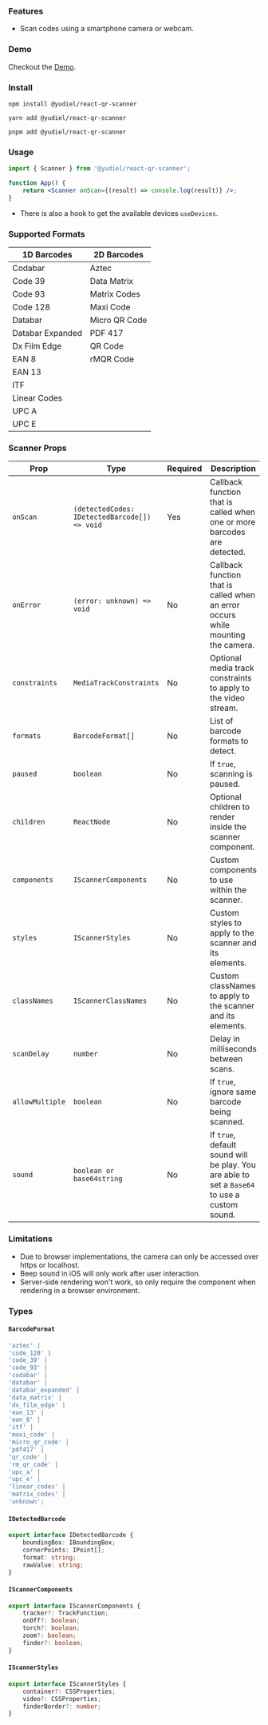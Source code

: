 ### Features

- Scan codes using a smartphone camera or webcam.

### Demo

Checkout the [Demo](https://yudielcurbelo.github.io/react-qr-scanner/).

### Install

```
npm install @yudiel/react-qr-scanner

yarn add @yudiel/react-qr-scanner

pnpm add @yudiel/react-qr-scanner
```

### Usage

```jsx
import { Scanner } from '@yudiel/react-qr-scanner';

function App() {
    return <Scanner onScan={(result) => console.log(result)} />;
}
```

- There is also a hook to get the available devices `useDevices`.

### Supported Formats

| 1D Barcodes      | 2D Barcodes   |
|------------------|---------------|
| Codabar          | Aztec         |
| Code 39          | Data Matrix   |
| Code 93          | Matrix Codes  |
| Code 128         | Maxi Code     |
| Databar          | Micro QR Code |
| Databar Expanded | PDF 417       |
| Dx Film Edge     | QR Code       |
| EAN 8            | rMQR Code     |
| EAN 13           |               |
| ITF              |               |
| Linear Codes     |               |
| UPC A            |               |
| UPC E            |               |

### Scanner Props

| Prop            | Type                                          | Required | Description                                                                                      |
|-----------------|-----------------------------------------------|----------|--------------------------------------------------------------------------------------------------|
| `onScan`        | `(detectedCodes: IDetectedBarcode[]) => void` | Yes      | Callback function that is called when one or more barcodes are detected.                         |
| `onError`       | `(error: unknown) => void`                    | No       | Callback function that is called when an error occurs while mounting the camera.                 |
| `constraints`   | `MediaTrackConstraints`                       | No       | Optional media track constraints to apply to the video stream.                                   |
| `formats`       | `BarcodeFormat[]`                             | No       | List of barcode formats to detect.                                                               |
| `paused`        | `boolean`                                     | No       | If `true`, scanning is paused.                                                                   |
| `children`      | `ReactNode`                                   | No       | Optional children to render inside the scanner component.                                        |
| `components`    | `IScannerComponents`                          | No       | Custom components to use within the scanner.                                                     |
| `styles`        | `IScannerStyles`                              | No       | Custom styles to apply to the scanner and its elements.                                          |
| `classNames`    | `IScannerClassNames`                          | No       | Custom classNames to apply to the scanner and its elements.                                      |
| `scanDelay`     | `number`                                      | No       | Delay in milliseconds between scans.                                                             |
| `allowMultiple` | `boolean`                                     | No       | If `true`, ignore same barcode being scanned.                                                    |
| `sound`         | `boolean or base64string`                     | No       | If `true`, default sound will be play. You are able to set a `Base64` to use a custom sound. |

### Limitations

- Due to browser implementations, the camera can only be accessed over https or localhost.
- Beep sound in iOS will only work after user interaction.
- Server-side rendering won't work, so only require the component when rendering in a browser environment.

### Types

#### `BarcodeFormat`

```typescript
'aztec' |
'code_128' |
'code_39' |
'code_93' |
'codabar' |
'databar' |
'databar_expanded' |
'data_matrix' |
'dx_film_edge' |
'ean_13' |
'ean_8' |
'itf' |
'maxi_code' |
'micro_qr_code' |
'pdf417' |
'qr_code' |
'rm_qr_code' |
'upc_a' |
'upc_e' |
'linear_codes' |
'matrix_codes' |
'unknown';
```

#### `IDetectedBarcode`

```typescript
export interface IDetectedBarcode {
    boundingBox: IBoundingBox;
    cornerPoints: IPoint[];
    format: string;
    rawValue: string;
}
```

#### `IScannerComponents`

```typescript
export interface IScannerComponents {
    tracker?: TrackFunction;
    onOff?: boolean;
    torch?: boolean;
    zoom?: boolean;
    finder?: boolean;
}
```

#### `IScannerStyles`

```typescript
export interface IScannerStyles {
    container?: CSSProperties;
    video?: CSSProperties;
    finderBorder?: number;
}
```

